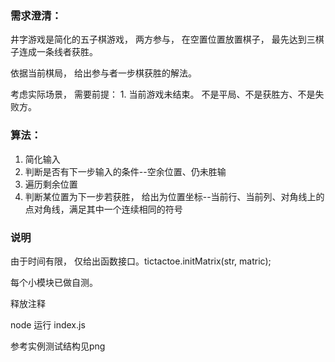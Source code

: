 

### 需求澄清：

井字游戏是简化的五子棋游戏， 两方参与， 在空置位置放置棋子， 最先达到三棋子连成一条线者获胜。

依据当前棋局， 给出参与者一步棋获胜的解法。

考虑实际场景， 需要前提： 1. 当前游戏未结束。 不是平局、不是获胜方、不是失败方。



### 算法：

1. 简化输入
2. 判断是否有下一步输入的条件--空余位置、仍未胜输
3. 遍历剩余位置
4. 判断某位置为下一步若获胜， 给出为位置坐标--当前行、当前列、对角线上的点对角线，满足其中一个连续相同的符号

### 说明

由于时间有限， 仅给出函数接口。tictactoe.initMatrix(str, matric);

每个小模块已做自测。

释放注释

node 运行 index.js

参考实例测试结构见png